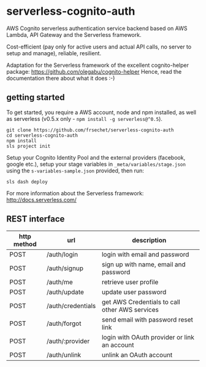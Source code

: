 # serverless-cognito-auth

AWS Cognito serverless authentication service backend based on AWS Lambda, API Gateway and the Serverless framework.

Cost-efficient (pay only for active users and actual API calls, no server to setup and manage), reliable, resilient.

Adaptation for the Serverless framework of the excellent cognito-helper package: https://github.com/olegabu/cognito-helper
Hence, read the documentation there about what it does :-)

## getting started

To get started, you require a AWS account, node and npm installed, as well as serverless (v0.5.x only - `npm install -g serverless@^0.5`).

```
git clone https://github.com/frsechet/serverless-cognito-auth
cd serverless-cognito-auth
npm install
sls project init
```

Setup your Cognito Identity Pool and the external providers (facebook, google etc.), setup your stage variables in `_meta/variables/stage.json` using the `s-variables-sample.json` provided, then run:

```
sls dash deploy
```

For more information about the Serverless framework: http://docs.serverless.com/

## REST interface

http method | url | description
------------|-----|------------
POST | /auth/login | login with email and password
POST | /auth/signup | sign up with name, email and password
POST | /auth/me | retrieve user profile
POST | /auth/update | update user password
POST | /auth/credentials | get AWS Credentials to call other AWS services
POST | /auth/forgot | send email with password reset link
POST | /auth/:provider | login with OAuth provider or link an account
POST | /auth/unlink | unlink an OAuth account

